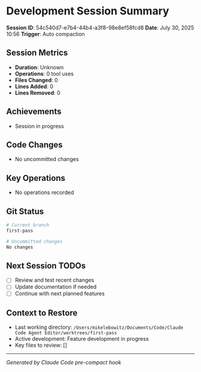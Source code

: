 # Development Session Summary

**Session ID**: 54c540d7-e7b4-44b4-a3f8-98e8ef58fcd8
**Date**: July 30, 2025 10:56
**Trigger**: Auto compaction


## Session Metrics

- **Duration**: Unknown
- **Operations**: 0 tool uses
- **Files Changed**: 0
- **Lines Added**: 0
- **Lines Removed**: 0

## Achievements

- Session in progress

## Code Changes

- No uncommitted changes

## Key Operations

- No operations recorded

## Git Status

```bash
# Current branch
first-pass

# Uncommitted changes
No changes
```

## Next Session TODOs

- [ ] Review and test recent changes
- [ ] Update documentation if needed
- [ ] Continue with next planned features

## Context to Restore

- Last working directory: `/Users/mikelebowitz/Documents/Code/Claude Code Agent Editor/worktrees/first-pass`
- Active development: Feature development in progress
- Key files to review: []

---

*Generated by Claude Code pre-compact hook*

